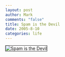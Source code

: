 ```yaml
--- 
layout: post
author: Mark
comments: "false"
title: Spam is the Devil
date: 2005-8-10
categories: life
---
```

<img src="http://zanshin.net/images/SpamIsTheDevil.jpg" title="Spam is the Devil" border="1" />
